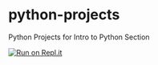 # python-projects
Python Projects for Intro to Python Section

[![Run on Repl.it](https://repl.it/badge/github/petcsclub/python-projects)](https://repl.it/github/petcsclub/python-projects)
